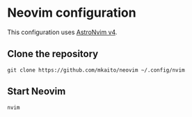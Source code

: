 # Neovim configuration

This configuration uses [AstroNvim v4](https://astronvim.com/).

## Clone the repository

```shell
git clone https://github.com/mkaito/neovim ~/.config/nvim
```

## Start Neovim

```shell
nvim
```
